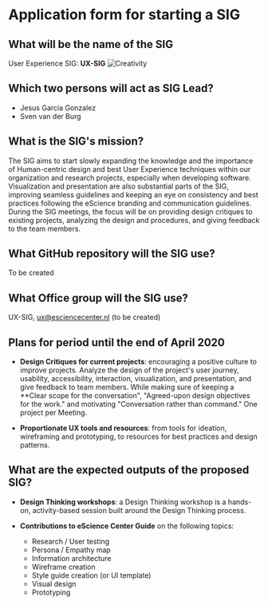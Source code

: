 # Application form for starting a SIG

## What will be the name of the SIG

User Experience SIG:  **UX-SIG**
![Creativity](https://positivepsychology.com/wp-content/uploads/boost-your-creativity.jpg)

## Which two persons will act as SIG Lead?

- Jesus Garcia Gonzalez
- Sven van der Burg


## What is the SIG's mission?

<!-- The mission of your SIG should contribute to the organization's mission. -->

The SIG aims to start slowly expanding the knowledge and the importance of Human-centric design and best User Experience techniques within our organization and research projects, especially when developing software. 
Visualization and presentation are also substantial parts of the SIG, improving seamless guidelines and keeping an eye on consistency and best practices following the eScience branding and communication guidelines. During the SIG meetings, the focus will be on providing design critiques to existing projects, analyzing the design and procedures, and giving feedback to the team members.

## What GitHub repository will the SIG use?
To be created

## What Office group will the SIG use?
UX-SIG, ux@esciencecenter.nl (to be created)

## Plans for period until the end of April 2020

- **Design Critiques for current projects**:  encouraging a positive culture to improve projects. Analyze the design of the project's user journey, usability, accessibility, interaction, visualization, and presentation, and give feedback to team members. While making sure of keeping  a **Clear scope for the conversation",   "Agreed-upon design objectives for the work."  and motivating "Conversation rather than command." One project per Meeting. 

- **Proportionate UX tools and resources**: from tools for ideation, wireframing and prototyping, to resources for best practices and design patterns.
 
## What are the expected outputs of the proposed SIG?

- **Design Thinking workshops**:  a Design Thinking workshop is a hands-on, activity-based session built around the Design Thinking process.

- **Contributions to eScience Center Guide** on the following topics:
	-   Research / User testing
	-   Persona / Empathy map
	-   Information architecture
	-   Wireframe creation
	-   Style guide creation (or UI template)
	-   Visual design
	-   Prototyping
 
